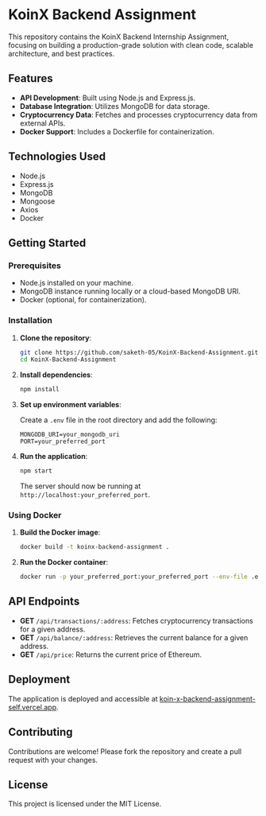 # KoinX Backend Assignment

This repository contains the KoinX Backend Internship Assignment, focusing on building a production-grade solution with clean code, scalable architecture, and best practices.

## Features

- **API Development**: Built using Node.js and Express.js.
- **Database Integration**: Utilizes MongoDB for data storage.
- **Cryptocurrency Data**: Fetches and processes cryptocurrency data from external APIs.
- **Docker Support**: Includes a Dockerfile for containerization.

## Technologies Used

- Node.js
- Express.js
- MongoDB
- Mongoose
- Axios
- Docker

## Getting Started

### Prerequisites

- Node.js installed on your machine.
- MongoDB instance running locally or a cloud-based MongoDB URI.
- Docker (optional, for containerization).

### Installation

1. **Clone the repository**:

   ```bash
   git clone https://github.com/saketh-05/KoinX-Backend-Assignment.git
   cd KoinX-Backend-Assignment
   ```

2. **Install dependencies**:

   ```bash
   npm install
   ```

3. **Set up environment variables**:

   Create a `.env` file in the root directory and add the following:

   ```env
   MONGODB_URI=your_mongodb_uri
   PORT=your_preferred_port
   ```

4. **Run the application**:

   ```bash
   npm start
   ```

   The server should now be running at `http://localhost:your_preferred_port`.

### Using Docker

1. **Build the Docker image**:

   ```bash
   docker build -t koinx-backend-assignment .
   ```

2. **Run the Docker container**:

   ```bash
   docker run -p your_preferred_port:your_preferred_port --env-file .env koinx-backend-assignment
   ```

## API Endpoints

- **GET** `/api/transactions/:address`: Fetches cryptocurrency transactions for a given address.
- **GET** `/api/balance/:address`: Retrieves the current balance for a given address.
- **GET** `/api/price`: Returns the current price of Ethereum.

## Deployment

The application is deployed and accessible at [koin-x-backend-assignment-self.vercel.app](https://koin-x-backend-assignment-self.vercel.app).

## Contributing

Contributions are welcome! Please fork the repository and create a pull request with your changes.

## License

This project is licensed under the MIT License.

